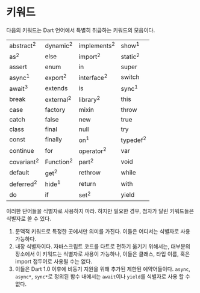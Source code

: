 # 키워드

다음의 키워드는 Dart 언어에서 특별히 취급하는 키워드의 모음이다.

|||||
|--|--|--|--|
|abstract$^2$| dynamic$^2$ |implements$^2$| show$^1$|
|as$^2$|else| import$^2$|static$^2$|
|assert|enum|in|super|
|async$^1$|export$^2$|interface$^2$|switch|
|await$^3$|extends|is|sync$^1$|
break|external$^2$|library$^2$|this
case|factory|mixin|throw|
catch|false|new|true
class|final|null|try
const|finally|on$^1$|typedef$^2$
continue|for|operator$^2$|var
covariant$^2$|Function$^2$|part$^2$|void
default|get$^2$|rethrow|while
deferred$^2$|hide$^1$|return|with
do|if|set$^2$|yield

이러한 단어들을 식별자로 사용하지 마라. 하지만 필요한 경우, 첨자가 달린 키워드들은 식별자로 쓸 수 있다.
1. 문맥적 키워드로 특정한 곳에서만 의미를 가진다. 이들은 어디서는 식별자로 사용 가능하다.
2. 내장 식별자이다. 자바스크립트 코드를 다트로 편하기 옮기기 위해서는, 대부분의 장소에서 이 키워드는 식별자로 사용이 가능하나, 이들은 클래스, 타입 이름, 혹은 import 접두어로 사용될 수는 없다.
3. 이들은 Dart 1.0 이후에 비동기 지원을 위해 추가된 제한된 예약어들이다. `async`, `async*`, `sync*`로 정의된 함수 내에서는 `await`이나 `yield`를 식별자로 사용 할 수 없다.